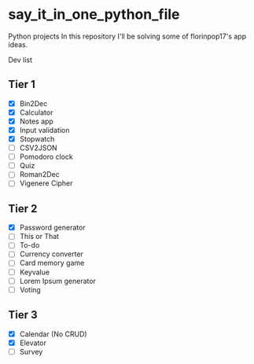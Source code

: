 # say_it_in_one_python_file

Python projects
In this repository I'll be solving some of florinpop17's app ideas.

Dev list

## Tier 1
- [x] Bin2Dec
- [x] Calculator
- [x] Notes app
- [x] Input validation
- [x] Stopwatch
- [ ] CSV2JSON
- [ ] Pomodoro clock
- [ ] Quiz
- [ ] Roman2Dec
- [ ] Vigenere Cipher

## Tier 2
- [x] Password generator
- [ ] This or That
- [ ] To-do
- [ ] Currency converter
- [ ] Card memory game
- [ ] Keyvalue
- [ ] Lorem Ipsum generator
- [ ] Voting

## Tier 3
- [x] Calendar (No CRUD)
- [x] Elevator
- [ ] Survey
